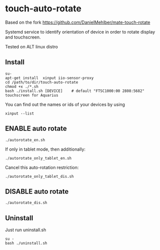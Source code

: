 # touch-auto-rotate
Based on the fork https://github.com/DanielMehlber/mate-touch-rotate

Systemd service to identify orientation of device in order to rotate display and touchscreen.

Tested on ALT linux distro

## Install

```
su-
apt-get install  xinput iio-sensor-proxy
cd /path/to/dir/touch-auto-rotate
chmod +x ./*.sh
bash ./install.sh [DEVICE]    # default "FTSC1000:00 2808:5682" touchscreen for Aquarius
```

You can find out the names or ids of your devices by using

```
xinput --list
```

## ENABLE auto rotate

```
./autorotate_en.sh
```
If only in tablet mode, then additionally:

```
./autorotate_only_tablet_en.sh
```
Cancel this auto-rotation restriction:
```
./autorotate_only_tablet_dis.sh
```

## DISABLE auto rotate
```
./autorotate_dis.sh
```

## Uninstall 
Just run uninstall.sh

```
su -
bash ./uninstall.sh
```
